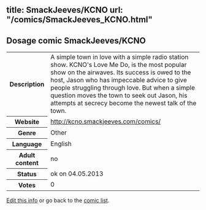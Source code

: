 title: SmackJeeves/KCNO
url: "/comics/SmackJeeves_KCNO.html"
---
Dosage comic SmackJeeves/KCNO
-----------------------------------------

<p id="msg"></p>
<script type="text/javascript">
if (window.location.search === '?edit_info_mail=sent_ok') {
  var elem = document.getElementById("msg");
  elem.innerHTML = 'Edited information sucessfully sent for review, which is usually done daily. Thanks!';
  elem.className = 'ok';
}
</script>
<table class="comicinfo">
<tr>
<th>Description</th><td>A simple town in love with a simple radio station show. KCNO's Love Me Do, is the most popular show on the airwaves. Its success is owed to the host, Jason who has impeccable advice to give people struggling through love. But when a simple question moves the town to seek out Jason, his attempts at secrecy become the newest talk of the town.</td>
</tr>
<tr>
<th>Website</th><td><a href="http://kcno.smackjeeves.com/comics/">http://kcno.smackjeeves.com/comics/</a></td>
</tr>
<tr>
<th>Genre</th><td>Other</td>
</tr>
<tr>
<th>Language</th><td>English</td>
</tr>
<tr>
<th>Adult content</th><td>no</td>
</tr>
<tr>
<th>Status</th><td>ok on 04.05.2013</td>
</tr>
<tr>
<th>Votes</th><td>0</td>
</tr>
</table>

[Edit this info](SmackJeeves_KCNO_edit.html) or go back to the [comic list](../comic-index.html).
